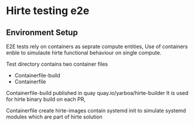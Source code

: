 # Hirte testing e2e

## Environment Setup

E2E tests rely on containers as seprate compute entities,
Use of containers enble to simulaute hirte functional behaviour
on single compute.

Test directory contains two container files

- Containerfile-build
- Containerfile

Containerfile-build published in quay
quay.io/yarboa/hirte-builder
It is used for hirte binary build on each PR,

Containerfile create hirte-images contain systemd init to simulate
systemd modules which are part of hirte solution
